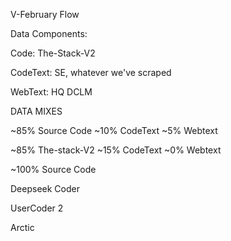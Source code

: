 V-February Flow

Data Components:

Code:
The-Stack-V2

CodeText:
SE, whatever we've scraped

WebText:
HQ DCLM

DATA MIXES

~85% Source Code
~10% CodeText
~5% Webtext

~85% The-stack-V2
~15% CodeText
~0% Webtext

~100% Source Code

Deepseek Coder

UserCoder 2

Arctic